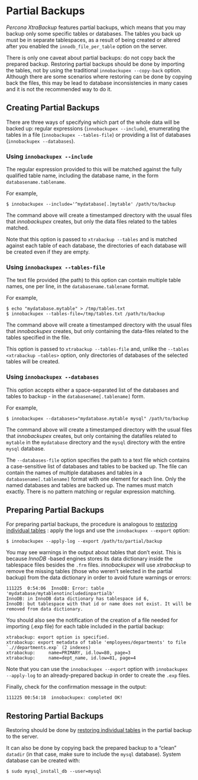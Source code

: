 # Partial Backups

*Percona XtraBackup* features partial backups, which means that you may backup
only some specific tables or databases. The tables you back up must be in
separate tablespaces, as a result of being created or altered after you enabled
the `innodb_file_per_table` option on the server.

There is only one caveat about partial backups: do not copy back the prepared
backup. Restoring partial backups should be done by importing the tables, not by
using the traditional `innobackupex --copy-back` option. Although there
are some scenarios where restoring can be done by copying back the files, this
may be lead to database inconsistencies in many cases and it is not the
recommended way to do it.

## Creating Partial Backups

There are three ways of specifying which part of the whole data will be backed
up: regular expressions (`innobackupex --include`), enumerating the
tables in a file (`innobackupex --tables-file`) or providing a list of
databases (`innobackupex --databases`).

### Using `innobackupex --include`

The regular expression provided to this will be matched against the fully
qualified table name, including the database name, in the form
`databasename.tablename`.

For example,

```shell
$ innobackupex --include='^mydatabase[.]mytable' /path/to/backup
```

The command above will create a timestamped directory with the usual files that
*innobackupex* creates, but only the data files related to the tables matched.

Note that this option is passed to `xtrabackup --tables` and is matched
against each table of each database, the directories of each database will be
created even if they are empty.

### Using `innobackupex --tables-file`

The text file provided (the path) to this option can contain multiple table
names, one per line, in the `databasename.tablename` format.

For example,

```shell
$ echo "mydatabase.mytable" > /tmp/tables.txt
$ innobackupex --tables-file=/tmp/tables.txt /path/to/backup
```

The command above will create a timestamped directory with the usual files that
*innobackupex* creates, but only containing the data-files related to the tables
specified in the file.

This option is passed to `xtrabackup --tables-file` and, unlike the
`--tables <xtrabackup –tables>` option, only directories of databases
of the selected tables will be created.

### Using `innobackupex --databases`

This option accepts either a space-separated list of the databases and tables to
backup - in the `databasename[.tablename]` form.

For example,

```shell
$ innobackupex --databases="mydatabase.mytable mysql" /path/to/backup
```

The command above will create a timestamped directory with the usual files that
*innobackupex* creates, but only containing the datafiles related to
`mytable` in the `mydatabase` directory and the `mysql` directory with the
entire `mysql` database.

The `--databases-file` option specifies the path to a text file which contains a case-sensitive list of databases and tables to be backed up. The file can contain the names of multiple databases and tables in a `databasename[.tablename]` format with one element for each line. Only the named databases and tables are backed up. The names must match exactly. There is no pattern matching or regular expression matching.

## Preparing Partial Backups

For preparing partial backups, the procedure is analogous to [restoring
individual tables](restoring_individual_tables_ibk.md) : apply the logs and use
the `innobackupex --export` option:

```shell
$ innobackupex --apply-log --export /path/to/partial/backup
```

You may see warnings in the output about tables that don’t exist. This is
because *InnoDB* -based engines stores its data dictionary inside the tablespace
files besides the `.frm` files. *innobackupex* will use *xtrabackup* to
remove the missing tables (those who weren’t selected in the partial backup)
from the data dictionary in order to avoid future warnings or errors:

```text
111225  0:54:06  InnoDB: Error: table 'mydatabase/mytablenotincludedinpartialb'
InnoDB: in InnoDB data dictionary has tablespace id 6,
InnoDB: but tablespace with that id or name does not exist. It will be removed from data dictionary.
```

You should also see the notification of the creation of a file needed for
importing (.exp file) for each table included in the partial backup:

```text
xtrabackup: export option is specified.
xtrabackup: export metadata of table 'employees/departments' to file `.//departments.exp` (2 indexes)
xtrabackup:     name=PRIMARY, id.low=80, page=3
xtrabackup:     name=dept_name, id.low=81, page=4
```

Note that you can use the `innobackupex --export` option with
`innobackupex --apply-log` to an already-prepared backup in order to
create the `.exp` files.

Finally, check for the confirmation message in the output:

```text
111225 00:54:18  innobackupex: completed OK!
```

## Restoring Partial Backups

Restoring should be done by [restoring individual tables](restoring_individual_tables_ibk.md) in the partial backup to the server.

It can also be done by copying back the prepared backup to a “clean”
`datadir` (in that case, make sure to include the `mysql`
database). System database can be created with:

```shell
$ sudo mysql_install_db --user=mysql
```
